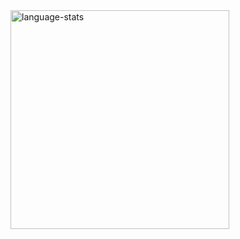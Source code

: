 <picture>
    <source media="(prefers-color-scheme: dark)" srcset="https://github-readme-stats.vercel.app/api/top-langs/?username=victorrschmidt&layout=compact&theme=github_dark">
    <source media="(prefers-color-scheme: light)" srcset="https://github-readme-stats.vercel.app/api/top-langs/?username=victorrschmidt&layout=compact&text_color=000000&border_color=707070">
    <img src="https://github-readme-stats.vercel.app/api/top-langs/?username=victorrschmidt&layout=compact&text_color=000000&border_color=707070" width="350" alt="language-stats">
</picture>
